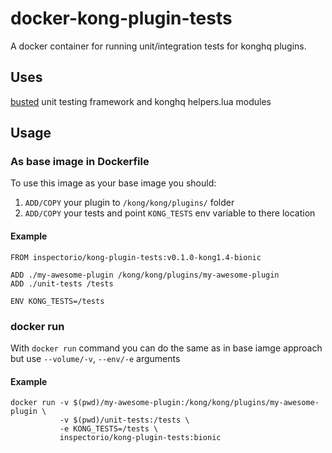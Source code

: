 # docker-kong-plugin-tests
A docker container for running unit/integration tests for konghq plugins. 

## Uses
[busted](https://github.com/Olivine-Labs/busted) unit testing framework and konghq helpers.lua modules

## Usage

### As base image in Dockerfile
To use this image as your base image you should:
1. `ADD/COPY` your plugin to `/kong/kong/plugins/` folder
2. `ADD/COPY` your tests and point `KONG_TESTS` env variable to there location
#### Example
```
FROM inspectorio/kong-plugin-tests:v0.1.0-kong1.4-bionic

ADD ./my-awesome-plugin /kong/kong/plugins/my-awesome-plugin
ADD ./unit-tests /tests

ENV KONG_TESTS=/tests
```

### docker run
With `docker run` command you can do the same as in base iamge approach but use `--volume/-v`, `--env/-e` arguments
#### Example 
```
docker run -v $(pwd)/my-awesome-plugin:/kong/kong/plugins/my-awesome-plugin \
           -v $(pwd)/unit-tests:/tests \
           -e KONG_TESTS=/tests \
           inspectorio/kong-plugin-tests:bionic
```

